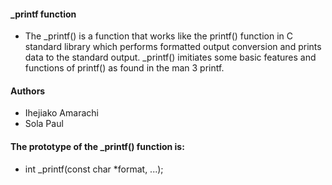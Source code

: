 #### _printf function
* The _printf() is a function that works like the printf() function in C standard library which performs formatted output conversion and prints data to the standard output. _printf() imitiates some basic features and functions of printf() as found in the man 3 printf.

#### Authors
* Ihejiako Amarachi
* Sola Paul

#### The prototype of the _printf() function is:
* int _printf(const char *format, ...);
